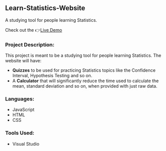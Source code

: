 ## Learn-Statistics-Website
A studying tool for people learning Statistics.

Check out the 👉<a href="https://vusisiya.github.io/Learn-Statistics-Website/">Live Demo<a/> 

### Project Description:
This project is meant to be a studying tool for people learning Statistics. The website will have:

* <strong>Quizzes</strong> to be used for practicing Statistics topics like the Confidence Interval, Hypothesis Testing and so on.
* A <strong>Calculator</strong> that will significantly reduce the time used to calculate the mean, standard deviation and so on, when
provided with just raw data.

### Languages:
* JavaScript
* HTML
* CSS

### Tools Used:
* Visual Studio

	
